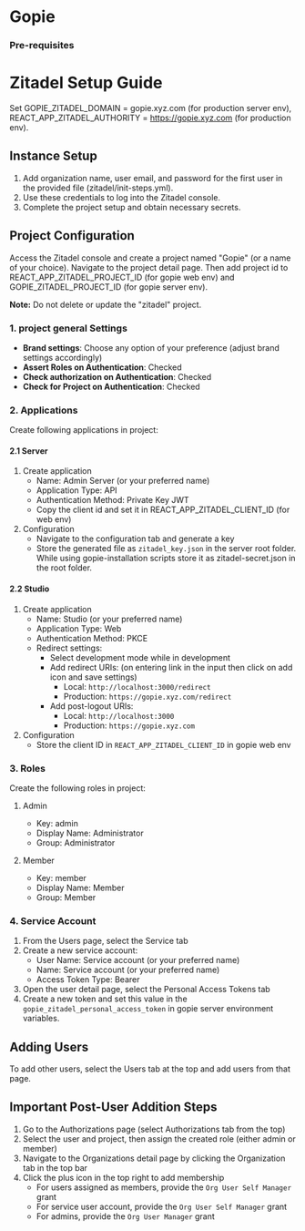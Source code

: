 # Gopie

### Pre-requisites

# Zitadel Setup Guide

Set GOPIE_ZITADEL_DOMAIN = gopie.xyz.com (for production server env), REACT_APP_ZITADEL_AUTHORITY = https://gopie.xyz.com (for production env).

## Instance Setup

1. Add organization name, user email, and password for the first user in the provided file (zitadel/init-steps.yml).
2. Use these credentials to log into the Zitadel console.
3. Complete the project setup and obtain necessary secrets.

## Project Configuration

Access the Zitadel console and create a project named "Gopie" (or a name of your choice). Navigate to the project detail page. Then add project id to REACT_APP_ZITADEL_PROJECT_ID (for gopie web env) and GOPIE_ZITADEL_PROJECT_ID (for gopie server env).

**Note:** Do not delete or update the "zitadel" project.

### 1. project general Settings

- **Brand settings**: Choose any option of your preference (adjust brand settings accordingly)
- **Assert Roles on Authentication**: Checked
- **Check authorization on Authentication**: Checked
- **Check for Project on Authentication**: Checked

### 2. Applications

Create following applications in project:

#### 2.1 Server

1. Create application
   - Name: Admin Server (or your preferred name)
   - Application Type: API
   - Authentication Method: Private Key JWT
   - Copy the client id and set it in REACT_APP_ZITADEL_CLIENT_ID (for web env)
2. Configuration
   - Navigate to the configuration tab and generate a key
   - Store the generated file as `zitadel_key.json` in the server root folder. While using gopie-installation scripts store it as zitadel-secret.json in the root folder.

#### 2.2 Studio

1. Create application
   - Name: Studio (or your preferred name)
   - Application Type: Web
   - Authentication Method: PKCE
   - Redirect settings:
     - Select development mode while in development
     - Add redirect URIs: (on entering link in the input then click on add icon and save settings)
       - Local: `http://localhost:3000/redirect`
       - Production: `https://gopie.xyz.com/redirect`
     - Add post-logout URIs:
       - Local: `http://localhost:3000`
       - Production: `https://gopie.xyz.com`
2. Configuration
   - Store the client ID in `REACT_APP_ZITADEL_CLIENT_ID` in gopie web env

### 3. Roles

Create the following roles in project:

1. Admin

   - Key: admin
   - Display Name: Administrator
   - Group: Administrator

2. Member
   - Key: member
   - Display Name: Member
   - Group: Member

### 4. Service Account

1. From the Users page, select the Service tab
2. Create a new service account:
   - User Name: Service account (or your preferred name)
   - Name: Service account (or your preferred name)
   - Access Token Type: Bearer
3. Open the user detail page, select the Personal Access Tokens tab
4. Create a new token and set this value in the `gopie_zitadel_personal_access_token` in gopie server environment variables.

## Adding Users

To add other users, select the Users tab at the top and add users from that page.

## Important Post-User Addition Steps

1. Go to the Authorizations page (select Authorizations tab from the top)
2. Select the user and project, then assign the created role (either admin or member)
3. Navigate to the Organizations detail page by clicking the Organization tab in the top bar
4. Click the plus icon in the top right to add membership
   - For users assigned as members, provide the `Org User Self Manager` grant
   - For service user account, provide the `Org User Self Manager` grant
   - For admins, provide the `Org User Manager` grant
